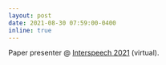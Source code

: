 ```yaml
---
layout: post
date: 2021-08-30 07:59:00-0400
inline: true
---
```


Paper presenter @ <a href="https://www.interspeech2021.org/" target="_blank" rel="noopener">Interspeech 2021</a> (virtual).
